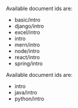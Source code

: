 Available document ids are:
- basic/intro
- django/intro
- excel/intro
- intro
- mern/intro
- node/intro
- react/intro
- spring/intro



Available document ids are:
- intro
- java/intro
- python/intro
